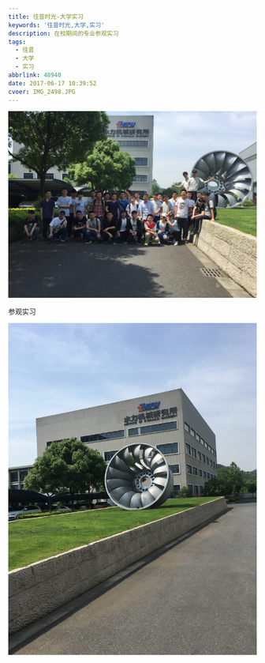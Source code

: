 ```yaml
---
title: 往昔时光-大学实习
keywords: '往昔时光,大学,实习'
description: 在校期间的专业参观实习
tags:
  - 往昔
  - 大学
  - 实习
abbrlink: 48940
date: 2017-06-17 10:39:52
cvoer: IMG_2498.JPG
---
```


![实习](olden-days-3/IMG_2498.JPG)

参观实习

![流体机械](olden-days-3/IMG_2473.JPG)

